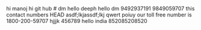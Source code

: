 hi manoj
hi git hub  # dm
hello deeph
hello dm
9492937191
9849059707
this contact numbers
HEAD
asdf;lkjassdf;lkj 
qwert poiuy
our toll free number is 1800-200-59707
hjjjk 456789
hello india
852085208520
